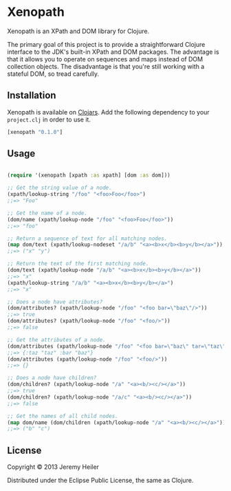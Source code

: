# Xenopath

Xenopath is an XPath and DOM library for Clojure.

The primary goal of this project is to provide a straightforward
Clojure interface to the JDK's built-in XPath and DOM packages. The
advantage is that it allows you to operate on sequences and maps
instead of DOM collection objects. The disadvantage is that you're
still working with a stateful DOM, so tread carefully.

## Installation

Xenopath is available on [Clojars](https://clojars.org/xenopath). Add
the following dependency to your `project.clj` in order to use it.

```clojure
[xenopath "0.1.0"]
```

## Usage

```clojure

(require '(xenopath [xpath :as xpath] [dom :as dom]))

;; Get the string value of a node.
(xpath/lookup-string "/foo" "<foo>Foo</foo>")
;;=> "Foo"

;; Get the name of a node.
(dom/name (xpath/lookup-node "/foo" "<foo>Foo</foo>"))
;;=> "foo"

;; Return a sequence of text for all matching nodes.
(map dom/text (xpath/lookup-nodeset "/a/b" "<a><b>x</b><b>y</b></a>"))
;;=> ("x" "y")

;; Return the text of the first matching node.
(dom/text (xpath/lookup-node "/a/b" "<a><b>x</b><b>y</b></a>"))
;;=> "x"
(xpath/lookup-string "/a/b" "<a><b>x</b><b>y</b></a>")
;;=> "x"

;; Does a node have attributes?
(dom/attributes? (xpath/lookup-node "/foo" "<foo bar=\"baz\"/>"))
;;=> true
(dom/attributes? (xpath/lookup-node "/foo" "<foo/>"))
;;=> false

;; Get the attributes of a node.
(dom/attributes (xpath/lookup-node "/foo" "<foo bar=\"baz\" tar=\"taz\"/>"))
;;=> {:taz "taz" :bar "baz"}
(dom/attributes (xpath/lookup-node "/foo" "<foo/>"))
;;=> {}

;; Does a node have children?
(dom/children? (xpath/lookup-node "/a" "<a><b/><c/></a>"))
;;=> true
(dom/children? (xpath/lookup-node "/a/c" "<a><b/><c/></a>"))
;;=> false

;; Get the names of all child nodes.
(map dom/name (dom/children (xpath/lookup-node "/a" "<a><b/><c/></a>")))
;;=> ("b" "c")
```

## License

Copyright © 2013 Jeremy Heiler

Distributed under the Eclipse Public License, the same as Clojure.
